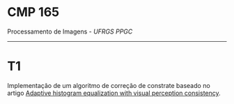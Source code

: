 # CMP 165

Processamento de Imagens - *UFRGS PPGC*

---

# T1

Implementação de um algoritmo de correção de constrate baseado no artigo 
[Adaptive histogram equalization with visual perception consistency](http://dx.doi.org/10.1016/j.ins.2024.120525).
